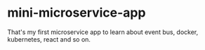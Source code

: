 # mini-microservice-app
That's my first microservice app to learn about event bus, docker, kubernetes, react and so on. 
